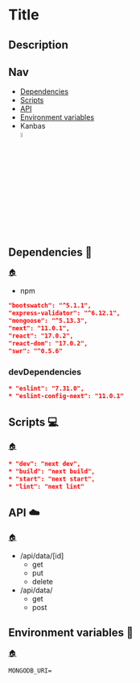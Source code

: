 # Title

## Description

## Nav

* [Dependencies](#dependencies)
* [Scripts](#scripts)
* [API](#api)
* [Environment variables](#environment-variables)
* Kanbas</br>
<a href="./kanbas.md" title="kanbas"><img width="5%" src="https://res.cloudinary.com/rick-rick-torrellas/image/upload/v1629301660/icons/kanban_oifhu7.png"/></a>

<h2 id="dependencies">Dependencies 📁</h2>

[🏠](#nav "Back home")

* npm

```json
"bootswatch": "^5.1.1",
"express-validator": "^6.12.1",
"mongoose": "^5.13.3",
"next": "11.0.1",
"react": "17.0.2",
"react-dom": "17.0.2",
"swr": "^0.5.6"
```

### devDependencies

```json
* "eslint": "7.31.0",
* "eslint-config-next": "11.0.1"
```

<h2 id="scripts"> Scripts 💻 </h2>

[🏠](#nav "Back home")

```json
* "dev": "next dev",
* "build": "next build",
* "start": "next start",
* "lint": "next lint"
```

<h2 id="api">API ☁️</h2>

[🏠](#nav "Back home")

* /api/data/[id]
  * get
  * put
  * delete
* /api/data/
  * get
  * post

<h2 id="environment-variables">Environment variables 🔐</h2>

[🏠](#nav "Back home")

```dotenv
MONGODB_URI=
```
